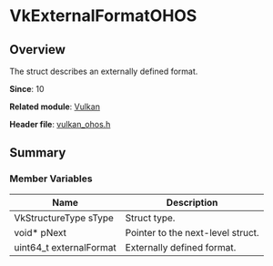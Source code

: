 # VkExternalFormatOHOS

<!--Kit: ArkGraphics 2D-->
<!--Subsystem: Graphic-->
<!--Owner: @andrew1993-->
<!--Designer: @ext4FAT1-->
<!--Tester: @nobuggers-->
<!--Adviser: @ge-yafang-->

## Overview

The struct describes an externally defined format.

**Since**: 10

**Related module**: [Vulkan](capi-vulkan.md)

**Header file**: [vulkan_ohos.h](capi-vulkan-ohos-h.md)

## Summary

### Member Variables

| Name| Description|
| -- | -- |
| VkStructureType sType | Struct type.|
| void* pNext | Pointer to the next-level struct.|
| uint64_t externalFormat | Externally defined format.|
